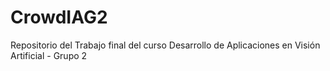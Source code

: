 # CrowdIAG2
Repositorio del Trabajo final del curso Desarrollo de Aplicaciones en Visión Artificial - Grupo 2
